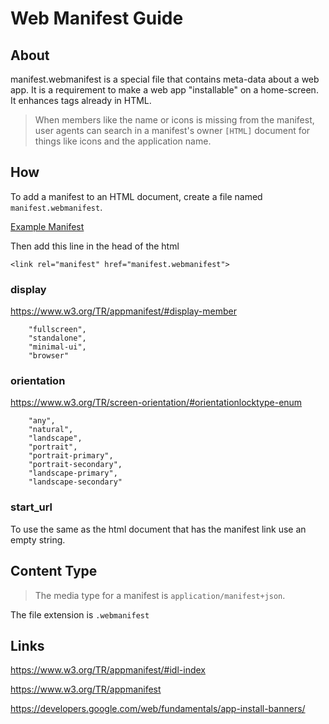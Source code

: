 # Web Manifest Guide


## About


manifest.webmanifest is a special file that contains meta-data about a web app. It is a requirement to make a web app "installable" on a home-screen. It enhances <meta> tags already in HTML.
> When members like the name or icons is missing from the manifest, user agents can search in a manifest's owner `[HTML]` document for things like icons and the application name.

## How

To add a manifest to an HTML document, create a file named `manifest.webmanifest`.

[Example Manifest](https://www.w3.org/TR/appmanifest/#x1-1-example-manifests)

Then add this line in the head of the html

`<link rel="manifest" href="manifest.webmanifest">`

### display


https://www.w3.org/TR/appmanifest/#display-member


```
    "fullscreen",
    "standalone",
    "minimal-ui",
    "browser"
```


### orientation


https://www.w3.org/TR/screen-orientation/#orientationlocktype-enum


```
    "any",
    "natural",
    "landscape",
    "portrait",
    "portrait-primary",
    "portrait-secondary",
    "landscape-primary",
    "landscape-secondary"
```

### start_url


To use the same as the html document that has the manifest link use an empty string.






## Content Type

> The media type for a manifest is `application/manifest+json`.

The file extension is `.webmanifest`



## Links

https://www.w3.org/TR/appmanifest/#idl-index

https://www.w3.org/TR/appmanifest

https://developers.google.com/web/fundamentals/app-install-banners/

